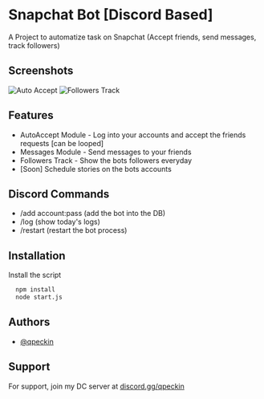 
# Snapchat Bot [Discord Based]

A Project to automatize task on Snapchat (Accept friends, send messages, track followers)


## Screenshots

![Auto Accept](https://i.imgur.com/E567Koj.png)
![Followers Track](https://i.imgur.com/cjzXOAk.png)




## Features

- AutoAccept Module - Log into your accounts and accept the friends requests [can be looped]
- Messages Module - Send messages to your friends
- Followers Track - Show the bots followers everyday
- [Soon] Schedule stories on the bots accounts

## Discord Commands

- /add account:pass (add the bot into the DB)
- /log (show today's logs)
- /restart (restart the bot process)



## Installation

Install the script

```bash
  npm install 
  node start.js
```


    
## Authors

- [@qpeckin](https://www.github.com/qpeckin)


## Support

For support, join my DC server at [discord.gg/qpeckin](https://discord.gg/qpeckin) 


